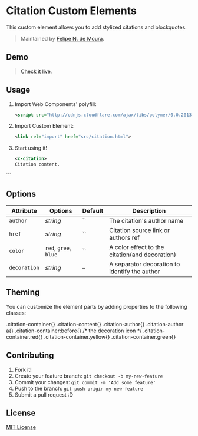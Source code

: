 # Citation Custom Elements

This custom element allows you to add stylized citations and blockquotes.

> Maintained by [Felipe N. de Moura](https://github.com/felipenmoura).

## Demo

> [Check it live](http://felipenmoura.github.io/citation-custom-element/).

## Usage

1. Import Web Components' polyfill:

	```xml
	<script src="http://cdnjs.cloudflare.com/ajax/libs/polymer/0.0.20130816/polymer.min.js"></script>
	```

2. Import Custom Element:

	```xml
	<link rel="import" href="src/citation.html">
	```

3. Start using it!

	```xml
	<x-citation>
    Citation content.
  </x-citation>
	```

## Options

Attribute   | Options               | Default   | Description
---         | ---                   | ---       | ---
`author`    | *string*              | ``        | The citation's author name
`href`      | *string*              | ``        | Citation source link or authors ref
`color`     | `red`, `gree`, `blue` | ``        | A color effect to the citation(and decoration)
`decoration`| *string*              | `—`       | A separator decoration to identify the author

## Theming

You can customize the element parts by adding properties to the following classes:

  .citation-container{}
  .citation-content{}
  .citation-author{}
  .citation-author a{}
  .citation-container:before{} /* the decoration icon */
  .citation-container.red{}
  .citation-container.yellow{}
  .citation-container.green{}


## Contributing

1. Fork it!
2. Create your feature branch: `git checkout -b my-new-feature`
3. Commit your changes: `git commit -m 'Add some feature'`
4. Push to the branch: `git push origin my-new-feature`
5. Submit a pull request :D

## License

[MIT License](http://opensource.org/licenses/MIT)
